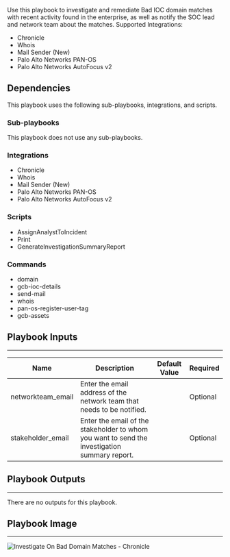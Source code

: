 Use this playbook to investigate and remediate Bad IOC domain matches with recent activity found in the enterprise, as well as notify the SOC lead and network team about the matches.
Supported Integrations:
- Chronicle
- Whois
- Mail Sender (New)
- Palo Alto Networks PAN-OS
- Palo Alto Networks AutoFocus v2

## Dependencies
This playbook uses the following sub-playbooks, integrations, and scripts.

### Sub-playbooks
This playbook does not use any sub-playbooks.

### Integrations
* Chronicle
* Whois
* Mail Sender (New)
* Palo Alto Networks PAN-OS
* Palo Alto Networks AutoFocus v2

### Scripts
* AssignAnalystToIncident
* Print
* GenerateInvestigationSummaryReport

### Commands
* domain
* gcb-ioc-details
* send-mail
* whois
* pan-os-register-user-tag
* gcb-assets

## Playbook Inputs
---

| **Name** | **Description** | **Default Value** | **Required** |
| --- | --- | --- | --- |
| networkteam_email | Enter the email address of the network team that needs to be notified.  |  | Optional |
| stakeholder_email | Enter the email of the stakeholder to whom you want to send the investigation summary report. |  | Optional |

## Playbook Outputs
---
There are no outputs for this playbook.

## Playbook Image
---
![Investigate On Bad Domain Matches - Chronicle](./../doc_files/Investigate_On_Bad_Domain_Matches_-_Chronicle.png)